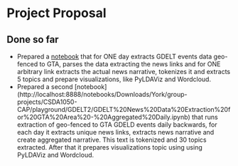 # Project Proposal
## Done so far
 - Prepared a [notebook](http://localhost:8888/notebooks/Downloads/York/group-projects/CSDA1050-CAP/playground/GDELT2/GDELT%20News%20Data%20Extraction%20for%20GTA%20Area.ipynb) 
 that for ONE day extracts GDELT events data geo-fenced to GTA, parses the data extracting the news links and for ONE arbitrary link extracts the actual news narrative, tokenizes it and extracts 5 topics and prepare visualizations, like PyLDAViz and Wordcloud.
 - Prepared a second [notebook] (http://localhost:8888/notebooks/Downloads/York/group-projects/CSDA1050-CAP/playground/GDELT2/GDELT%20News%20Data%20Extraction%20for%20GTA%20Area%20-%20Aggregated%20Daily.ipynb) that runs
 extraction of geo-fenced to GTA GDELD events daily backwards, for each day it extracts unique news links, extracts news narrative and create aggregated narrative. This text is tokenized and 30 topics extracted. After that it prepares visualizations topic using using PyLDAViz and Wordcloud.
